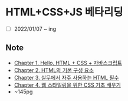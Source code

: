 # HTML+CSS+JS 베타리딩

- [ ] 2022/01/07 ~ ing

## Note

- [Chapter 1. Hello, HTML + CSS + 자바스크립트](chapter1.md)
- [Chapter 2. HTML의 기본 구성 요소](chapter2.md)
- [Chapter 3. 실무에서 자주 사용하는 HTML 필수](Chapter3.md)
- [Chapter 4. 웹 스타일링을 위한 CSS 기초 배우기](Chapter4.md)
- ~145pg
